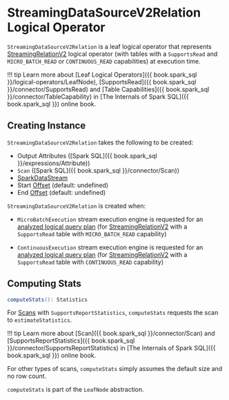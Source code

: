 # StreamingDataSourceV2Relation Logical Operator

`StreamingDataSourceV2Relation` is a leaf logical operator that represents [StreamingRelationV2](StreamingRelationV2.md) logical operator (with tables with a `SupportsRead` and `MICRO_BATCH_READ` or `CONTINUOUS_READ` capabilities) at execution time.

!!! tip
    Learn more about [Leaf Logical Operators]({{ book.spark_sql }}/logical-operators/LeafNode), [SupportsRead]({{ book.spark_sql }}/connector/SupportsRead) and [Table Capabilities]({{ book.spark_sql }}/connector/TableCapability) in [The Internals of Spark SQL]({{ book.spark_sql }}) online book.

## Creating Instance

`StreamingDataSourceV2Relation` takes the following to be created:

* <span id="output"> Output Attributes ([Spark SQL]({{ book.spark_sql }}/expressions/Attribute))
* <span id="scan"> `Scan` ([Spark SQL]({{ book.spark_sql }}/connector/Scan))
* <span id="stream"> [SparkDataStream](../SparkDataStream.md)
* <span id="startOffset"> Start [Offset](../Offset.md) (default: undefined)
* <span id="endOffset"> End [Offset](../Offset.md) (default: undefined)

`StreamingDataSourceV2Relation` is created when:

* `MicroBatchExecution` stream execution engine is requested for an [analyzed logical query plan](../micro-batch-execution/MicroBatchExecution.md#logicalPlan) (for [StreamingRelationV2](StreamingRelationV2.md) with a `SupportsRead` table with `MICRO_BATCH_READ` capability)

* `ContinuousExecution` stream execution engine is requested for an [analyzed logical query plan](../ContinuousExecution.md#logicalPlan) (for [StreamingRelationV2](StreamingRelationV2.md) with a `SupportsRead` table with `CONTINUOUS_READ` capability)

## <span id="computeStats"> Computing Stats

```scala
computeStats(): Statistics
```

For [Scans](#scan) with `SupportsReportStatistics`, `computeStats` requests the scan to `estimateStatistics`.

!!! tip
    Learn more about [Scan]({{ book.spark_sql }}/connector/Scan) and [SupportsReportStatistics]({{ book.spark_sql }}/connector/SupportsReportStatistics) in [The Internals of Spark SQL]({{ book.spark_sql }}) online book.

For other types of scans, `computeStats` simply assumes the default size and no row count.

`computeStats` is part of the `LeafNode` abstraction.
